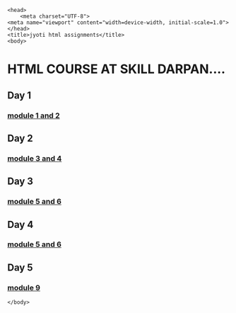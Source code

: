 <!DOCTYPE html>
<html lang="en">

    <head>
        <meta charset="UTF-8">
    <meta name="viewport" content="width=device-width, initial-scale=1.0">
    </head>
    <title>jyoti html assignments</title>
    <body>

<h1>
HTML COURSE AT SKILL DARPAN....
</h1>
<div>
    <h2>Day 1</h2>
    <a href="./proj1.html" target="_blank"><h3>module 1 and 2</h3></a>
</div>

<div>
    <h2>Day 2</h2>
    <a href="./project2.html" target="_blank"><h3>module 3 and 4</h3></a>
</div>

<div>
    <h2>Day 3</h2>
    <a href="./linklist.html" target="_blank"><h3>module 5 and 6</h3></a>
</div>
<div>
    <h2>Day 4</h2>
    <a href="./multimedia.html" target="_blank"><h3>module 5 and 6</h3></a>
</div>

<div>
    <h2>Day 5</h2>
    <a href="./table2.html" target="_blank"><h3>module 9</h3></a>
</div>

    </body>
</html>

